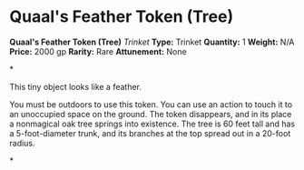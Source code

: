 # Quaal's Feather Token (Tree)

**Quaal's Feather Token (Tree)**
_Trinket_
**Type:** Trinket
**Quantity:** 1
**Weight:** N/A
**Price:** 2000 gp
**Rarity:** Rare
**Attunement:** None

*<p>This tiny object looks like a feather.

You must be outdoors to use this token. You can use an action to touch it to an unoccupied space on the ground. The token disappears, and in its place a nonmagical oak tree springs into existence. The tree is 60 feet tall and has a 5-foot-diameter trunk, and its branches at the top spread out in a 20-foot radius.</p>*